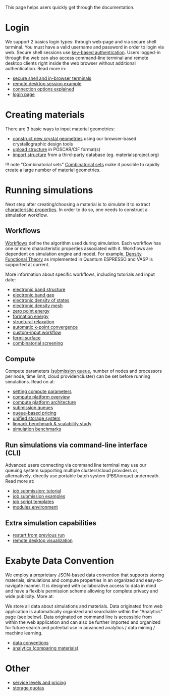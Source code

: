 <!-- TODO: come back and revise once more after the rest -->

This page helps users quickly get through the documentation.

# Login

We support 2 basics login types: through web-page and via secure shell terminal. You must have a valid username and password in order to login via web. Secure shell sessions use [key-based authentication](/cli/login/#upload-ssh-key). Users logged-in through the web can also access command-line terminal and remote desktop clients right inside the web browser without additional authentication. Read more in:

- [secure shell and in-browser terminals](/cli/overview/#in-browser-terminal-and-ssh-terminal)
- [remote desktop session example](/electronic-density-mesh/#preparing-for-visualization)
- [connection options explained](/connection-options/)
- <a href="http://platform.exabyte.io/login" target="_blank">login page</a>

# Creating materials

There are 3 basic ways to input material geometries:

- [construct new crystal geometries](/materials/creating-structures/) using our browser-based crystallographic design tools
- [upload structure](/materials/upload-and-import/#upload-structure)  in POSCAR/CIF format(s)
- [import structure](/materials/upload-and-import/#import-structure)  from a third-party database (eg. materialsproject.org)

!!! note "Combinatorial sets"
    [Combinatorial sets](/materials/combinatorial-sets/) make it possible to rapidly create a large number of material geometries.

# Running simulations

Next step after creating/choosing a material is to simulate it to extract [characteristic properties](/materials/properties/). In order to do so, one needs to construct a simulation workflow.

## Workflows

[Workflows](/models/simulation-workflows/) define the algorithm used during simulation. Each workflow has one or more characteristic properties associated with it. Workflows are dependent on simulation engine and model. For example, [Density Functional Theory](/models/density-functional-theory/) as implemented in Quantum ESPRESSO and VASP is supported at current.

More information about specific workflows, including tutorials and input date:

- [electronic band structure](/tutorials/band-structure)
- [electronic band gap](/tutorials/band-gap)
- [electronic density of states](/tutorials/density-of-states)
- [electronic density mesh](/tutorials/electronic-density-mesh)
- [zero point energy](/tutorials/zero-point-energy)
- [formation energy](/tutorials/formation-energy)
- [structural relaxation](/tutorials/relaxation)
- [automatic k-point convergence](/tutorials/kpt-convergence)
- [custom-input workflow](/tutorials/custom-input-workflow)
- [fermi surface](/tutorials/fermi-surface)
- [combinatorial screening](/tutorials/combinatorial-screening)
<!-- - [combinatorial screening of iii-v semiconductor band gaps](/tutorials/semiconductors/III-Vs-band-gap.md) -->

## Compute

Compute parameters ([submission queue](/compute/queues), number of nodes and processors per node, time limit, cloud provider/cluster) can be set before running simulations. Read on at:

- [setting compute parameters](/compute/setting-parameters/)
- [compute platform overview](/compute/overview/)
- [compute platform architecture](/compute/overview/#platform-architecture)
- [submission queues](/compute/queues/)
- [queue-based pricing](/billing/pricing-and-service-levels/#queue-based-pricing)
- [unified storage system](/cli/storage-system/)
- [linpack benchmark & scalability study](/compute/hpl-benchmark/)
- [simulation benchmarks](/compute/benchmarks-and-scalability/)

## Run simulations via command-line interface (CLI)

Advanced users connecting via command line terminal may use our queuing system supporting multiple clusters/cloud providers or, alternatively, directly use portable batch system (PBS/torque) underneath. Read more at:

- [job submission: tutorial](/tutorials/cli-job)
- [job submission examples](/cli/jobs/)
- [job script templates](/cli/jobs/#pre-configured-submit-scripts)
- [modules environment](/cli/modules-environment/)

## Extra simulation capabilities

- [restart from previous run](/tutorials/restart-job)
- [remote desktop visualization](/tutorials/remote-desktop)

# Exabyte Data Convention

We employ a proprietary JSON-based data convention that supports storing materials, simulations and compute properties in an organized and easy-to-navigate manner. It is designed with collaborative access to data in mind and have a flexible permission scheme allowing for complete privacy and wide publicity. More at:

We store all data about simulations and materials. Data originated from web application is automatically organized and searchable within the "Analytics" page (see below). Data originated on command line is accessible from within the web application and can also be further imported and organized for future search and potential use in advanced analytics / data mining / machine learning.

- [data conventions](/getting-started/data-conventions/)
- [analytics (comparing materials)](/materials/comparing-materials/)


# Other

- [service levels and pricing](/billing/pricing-and-service-levels/)
- [storage quotas](/billing/storage-quota/)
